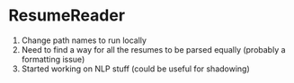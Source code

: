 # ResumeReader
1. Change path names to run locally
2. Need to find a way for all the resumes to be parsed equally (probably a formatting issue)
3. Started working on NLP stuff (could be useful for shadowing)
